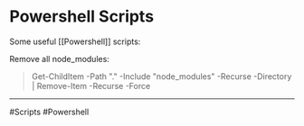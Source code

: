 # Powershell Scripts
Some useful [[Powershell]] scripts:

Remove all node_modules:
> Get-ChildItem -Path "." -Include "node_modules" -Recurse -Directory | Remove-Item -Recurse -Force


---
#Scripts #Powershell